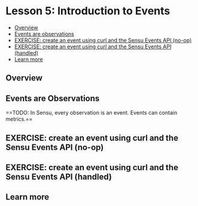 # Lesson 5: Introduction to Events 

- [Overview](#overview)
- [Events are observations](#events-are-observations)
- [EXERCISE: create an event using curl and the Sensu Events API (no-op)](#exercise-create-an-event-using-curl-and-the-Sensu-Events-API-no-op)
- [EXERCISE: create an event using curl and the Sensu Events API (handled)](#exercise-create-an-event-using-curl-and-the-Sensu-Events-API-handled)
- [Learn more](#learn-more)

## Overview 

## Events are Observations

==TODO: In Sensu, every observation is an event. 
Events can contain metrics.==

## EXERCISE: create an event using curl and the Sensu Events API (no-op)

## EXERCISE: create an event using curl and the Sensu Events API (handled)

## Learn more
